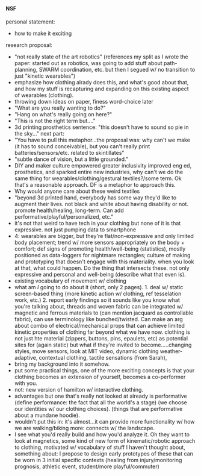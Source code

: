#### NSF
personal statement: 
  - how to make it exciting

research proposal:
  - "not really state of the art robotics" (references my split as I wrote the paper: started out as robotics, was going to add stuff about path-planning, SWARM coordination, etc. but then I segued w/ no transition to just "kinetic wearables")
  - emphasize how clothing alrady does this, and what's good about that, and how my stuff is recapturing and expanding on this existing aspect of wearables (clothing).
  - throwing down ideas on paper, finess word-choice later
  - "What are you really wanting to do?"
  - "Hang on what's really going on here?"
  - "This is not the right term but...."
  - 3d printing prosthetics sentence: "this doesn't have to sound so pie in the sky..." next part:
  - "You have to pull this metaphor...the proposal was: why can't we make (it has to sound conceivable), but you can't really print batteries/sensors/etc. related to skintillates"
  - "subtle dance of vision, but a little grounded."
  - DIY and maker culture empowered greater inclusivity improved eng ed, prosthetics, and sparked entire new industries, why can't we do the same thing for wearables/clothing/gestural textiles?/some term. Ok that's a reasonable approach. DF is a metaphor to approach this.
  - Why would anyone care about these weird textiles
  - "beyond 3d printed hand, everybody has some way they'd like to augment their lives. not black and white about having disability or not. promote health/healing, long-term. Can add performative/playful/personalized, etc."
  - it's not that weird to have tech in your clothing but none of it is that expressive. not just pumping data to smartphone
  - 4: wearables are bigger, but they're flat/non-expressive and only limited body placement; trend w/ more sensors appropriately on the body + comfort; def signs of promoting health/well-being (statistics), mostly positioned as data-loggers for nightmare rectangles; culture of making and prototyping that doesn't engage with this materiality. when you look at that, what could happen. Do the thing that intersects these. not only expressive and personal and well-being (describe what that even is).
  - existing vocabulary of movement w/ clothing
  - what am *I* going to do about it (short, only 2 pages). 1. deal w/ static screen-based thing (more kinetic action w/ clothing, ref tesselation work, etc.) 2. report early findings so it sounds like you know what you're talking about, threads and woven fabric can be integrated w/ magnetic and ferrous materials to (can mention jacquard as controllable fabric), can use terminology like bunched/twisted. Can make an arg about combo of electrical/mechanical props that can achieve limited kinetic properties of clothing far beyond what we have now. clothing is not just hte material (zippers, buttons, pins, epaulets, etc) as potential sites for (again static) but what if they're invited to become.....changing styles, move sensors, look at MIT video, dynamic clothing weather-adaptive, contextual clothing, tactile sensations (from Sarah), 
  - bring my background into it somehow.
  - put some practical things, one of the more exciting concepts is that your clothing becomes an extension of yourself, becomes a co-performer with you.
  - not: new version of hamilton w/ interactive clothing.
  - advantages but one that's really not looked at already is performative (define performance: the fact that all the world's a stage) (we choose our identities w/ our clothing choices). (things that are performative about a mundane hoodie).
  - wouldn't put this in: it's almost...it can provide more functionality w/ how we are walking/biking more: connects w/ the landscape. 
  - I see what you'd really build and how you'd analyze it. Oh they want to look at magnetics, some kind of new form of kinematic/robotic approach to clothing, motivated w/ vocabulary of stuff I haven't thought about, something about: I propose to design early prototypes of these that can be worn in 3 initial specific contexts (healing from injury/monitoring prognosis, athletic event, student/more playful/commuter)

